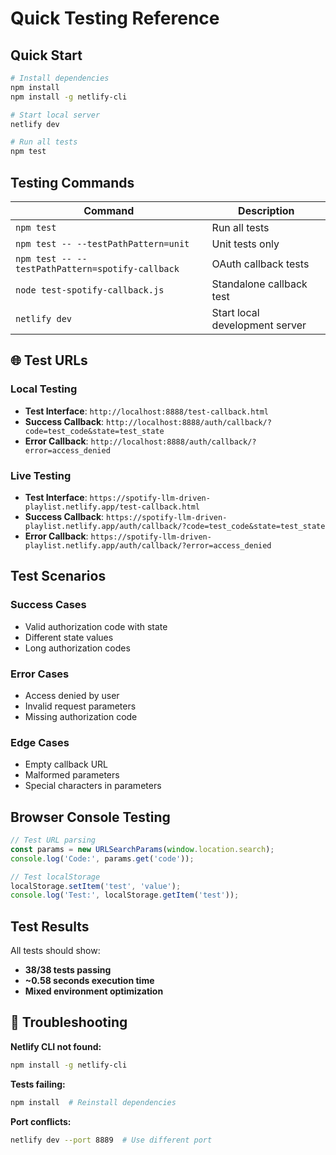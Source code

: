 # Quick Testing Reference

## Quick Start

```bash
# Install dependencies
npm install
npm install -g netlify-cli

# Start local server
netlify dev

# Run all tests
npm test
```

## Testing Commands

| Command | Description |
|---------|-------------|
| `npm test` | Run all tests |
| `npm test -- --testPathPattern=unit` | Unit tests only |
| `npm test -- --testPathPattern=spotify-callback` | OAuth callback tests |
| `node test-spotify-callback.js` | Standalone callback test |
| `netlify dev` | Start local development server |

## 🌐 Test URLs

### Local Testing

- **Test Interface**: `http://localhost:8888/test-callback.html`
- **Success Callback**: `http://localhost:8888/auth/callback/?code=test_code&state=test_state`
- **Error Callback**: `http://localhost:8888/auth/callback/?error=access_denied`

### Live Testing

- **Test Interface**: `https://spotify-llm-driven-playlist.netlify.app/test-callback.html`
- **Success Callback**: `https://spotify-llm-driven-playlist.netlify.app/auth/callback/?code=test_code&state=test_state`
- **Error Callback**: `https://spotify-llm-driven-playlist.netlify.app/auth/callback/?error=access_denied`

## Test Scenarios

### Success Cases

- Valid authorization code with state
- Different state values
- Long authorization codes

### Error Cases

- Access denied by user
- Invalid request parameters
- Missing authorization code

### Edge Cases

- Empty callback URL
- Malformed parameters
- Special characters in parameters

## Browser Console Testing

```javascript
// Test URL parsing
const params = new URLSearchParams(window.location.search);
console.log('Code:', params.get('code'));

// Test localStorage
localStorage.setItem('test', 'value');
console.log('Test:', localStorage.getItem('test'));
```

## Test Results

All tests should show:

- **38/38 tests passing**
- **~0.58 seconds execution time**
- **Mixed environment optimization**

## 🚨 Troubleshooting

**Netlify CLI not found:**

```bash
npm install -g netlify-cli
```

**Tests failing:**

```bash
npm install  # Reinstall dependencies
```

**Port conflicts:**

```bash
netlify dev --port 8889  # Use different port
```
